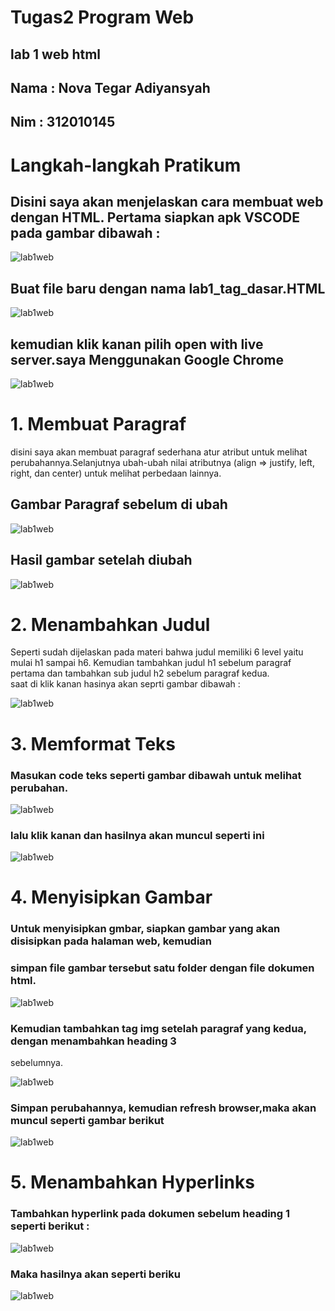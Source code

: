 #  **Tugas2 Program Web** 
## <tb>lab 1 web html
## Nama : Nova Tegar Adiyansyah
## Nim  : 312010145 <tb>

# Langkah-langkah Pratikum


## Disini saya akan menjelaskan cara membuat web dengan HTML. Pertama siapkan apk VSCODE pada gambar dibawah :
 ![lab1web](ss/langkah1.png)

## Buat file baru dengan nama <b>lab1_tag_dasar.HTML</b>
 ![lab1web](ss/langkah2.png)
 
## kemudian <b>klik kanan</b> pilih open with live server.saya Menggunakan <b> Google Chrome </b>
![lab1web](ss/langkah3.png)


# 1. Membuat Paragraf
  
disini saya akan membuat paragraf sederhana atur atribut untuk melihat perubahannya.Selanjutnya ubah-ubah nilai atributnya (align => justify, left, right, dan center) untuk melihat
perbedaan lainnya. 

## Gambar Paragraf sebelum di ubah

![lab1web](ss/normal.png)

## Hasil gambar setelah diubah

![lab1web](ss/perubahan.png)

# 2. Menambahkan Judul 

Seperti sudah dijelaskan pada materi bahwa judul memiliki 6 level yaitu mulai h1 sampai h6.
Kemudian tambahkan judul h1 sebelum paragraf pertama dan tambahkan sub judul h2 sebelum
paragraf kedua.
<br>saat di klik kanan hasinya akan seprti gambar dibawah : 

![lab1web](ss/ss2.png)

# 3. Memformat Teks

### Masukan code teks seperti gambar dibawah untuk melihat perubahan. 


![lab1web](ss/format%20teks.png)

### lalu klik kanan dan hasilnya akan muncul seperti ini 

![lab1web](ss/hasil%20format.png)

# 4. Menyisipkan Gambar

### Untuk menyisipkan gmbar, siapkan gambar yang akan disisipkan pada halaman web, kemudian
### simpan file gambar tersebut satu folder dengan file dokumen html.

![lab1web](ss/menyisipkan%20gambar.png)

### Kemudian tambahkan tag img setelah paragraf yang kedua, dengan menambahkan heading 3
sebelumnya.

![lab1web](ss/heading3.png)

### Simpan perubahannya, kemudian refresh browser,maka akan muncul seperti gambar berikut 

![lab1web](ss/ss3.png)

# 5. Menambahkan Hyperlinks

### Tambahkan hyperlink pada dokumen sebelum heading 1 seperti berikut :

![lab1web](ss/hyperlinks.png)

### Maka hasilnya akan seperti beriku

![lab1web](ss/ss4.png)

